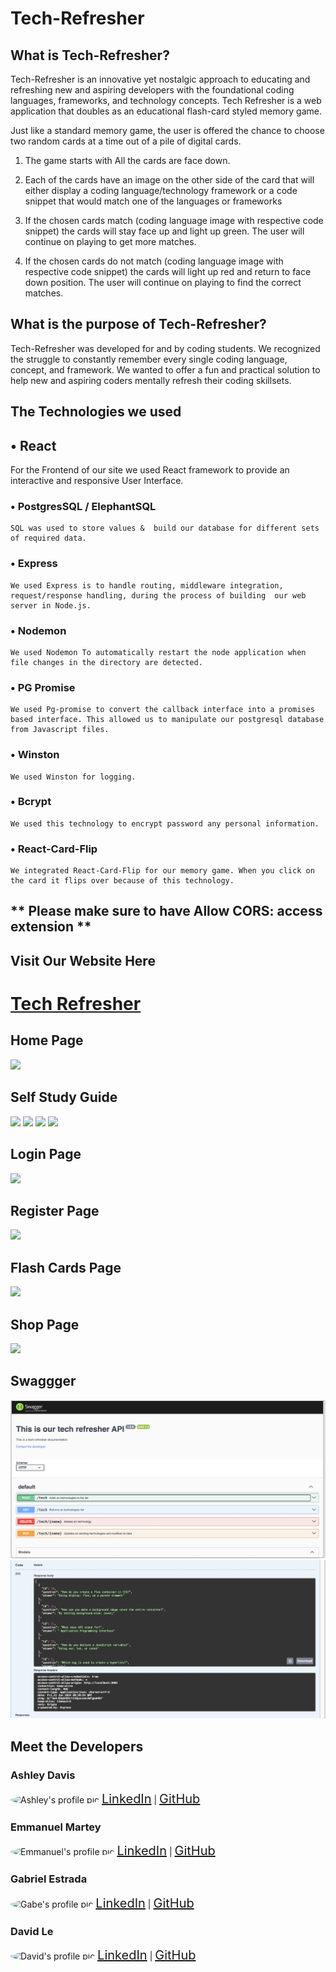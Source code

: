 # Tech-Refresher

## What is Tech-Refresher?

Tech-Refresher is an innovative yet nostalgic approach to educating and refreshing new and aspiring developers with the foundational  coding languages, frameworks, and technology concepts. Tech Refresher is a web application that doubles as an educational flash-card styled memory game. 

Just like a standard memory game, the user is offered the chance to choose two random cards at a time out of a pile of digital cards. 

1. The game starts with All the cards are face down. 

2. Each of the cards have an image on the other side of the card that will either display a coding language/technology framework or a code snippet that would match  one of the languages or frameworks 

3. If the chosen cards match (coding language image with respective code snippet) the cards will stay face up and light up green. The user will continue on playing to get more matches. 

4. If the chosen cards do not match  (coding language image with respective code snippet) the cards will light up red and return to face down position. The user will continue on playing to find the correct matches. 

## What is the purpose of Tech-Refresher?

Tech-Refresher was developed for and by coding students. We recognized the struggle to constantly remember every single coding language, concept, and framework. We wanted to offer a fun and practical solution to help new and aspiring coders mentally refresh their coding skillsets. 


## The Technologies we used 

## • React
For the Frontend of our site we used React framework to provide an interactive and responsive User Interface. 

### • PostgresSQL / ElephantSQL
    SQL was used to store values &  build our database for different sets of required data.


### • Express
    We used Express is to handle routing, middleware integration, request/response handling, during the process of building  our web server in Node.js.

### • Nodemon
    We used Nodemon To automatically restart the node application when file changes in the directory are detected.

### • PG Promise
    We used Pg-promise to convert the callback interface into a promises based interface. This allowed us to manipulate our postgresql database from Javascript files.

### • Winston
    We used Winston for logging. 

### • Bcrypt
    We used this technology to encrypt password any personal information.

###  • React-Card-Flip
    We integrated React-Card-Flip for our memory game. When you click on the card it flips over because of this technology. 

## ** Please make sure to have Allow CORS: access extension ** ##


## Visit Our Website Here
# [Tech Refresher]
 

## Home Page
<img src="./Frontend/tech-refresher/src/Images/TechRefresherFrontPage.png" ></img>

## Self Study Guide
<img src="./Frontend/tech-refresher/src/Images/ss1.png" ></img>
<img src="./Frontend/tech-refresher/src/Images/ss2.png" ></img>
<img src="./Frontend/tech-refresher/src/Images/ss3.png" ></img>
<img src="./Frontend/tech-refresher/src/Images/ss4.png" ></img>

## Login Page
<img src="./Frontend/tech-refresher/src/Images/TR Updated LogIn.png" ></img>

## Register Page
<img src="./Frontend/tech-refresher/src/Images/TR Register.png" ></img>

## Flash Cards Page
<img src="./Frontend/tech-refresher/src/Images/flash.png" ></img>

## Shop Page
<img src="./Frontend/tech-refresher/src/Images/TRShopPage.png" ></img>

## Swaggger
<img src="./Frontend/tech-refresher/src/Images/swagger2.png" ></img>
<img src="./Frontend/tech-refresher/src/Images/swagger1.png" ></img>




## Meet the Developers 

### Ashley Davis
<img src="./Frontend/tech-refresher/src/Images/ASH.png" alt="Ashley's profile pic" style="border-radius: 50%;" height="300px" width="300px">
 <a href="https://www.linkedin.com/in/adavis07/" style="font-size: 20px;">LinkedIn</a> | <a href="https://github.com/moneymornings" style="font-size: 20px;">GitHub</a>


### Emmanuel Martey
<img src="./Frontend/tech-refresher/src/Images/EMAN.png.jpg" alt="Emmanuel's profile pic" style="border-radius: 50%;" height="300px" width="300px">
 <a href="https://www.linkedin.com/in/emmanuel-martey-05121410a" style="font-size: 20px;">LinkedIn</a> | <a href="https://github.com/emartey24" style="font-size: 20px;">GitHub</a>


### Gabriel Estrada 
<img src="./Frontend/tech-refresher/src/Images/GABE.png" alt="Gabe's profile pic" style="border-radius: 50%;" height="300px" width="300px">
 <a href="https://www.linkedin.com/in/gabriel-estrada-ii-664730122/" style="font-size: 20px;">LinkedIn</a> | <a href="https://github.com/estradagabe1996" style="font-size: 20px;">GitHub</a>


 ### David Le
<img src="./Frontend/tech-refresher/src/Images/DAVE.jpg" alt="David's profile pic" style="border-radius: 50%;" height="300px" width="300px">
 <a href="https://www.linkedin.com/in/david-le-5a5951303" style="font-size: 20px;">LinkedIn</a> | <a href="https://github.com/davidle241872" style="font-size: 20px;">GitHub</a>







                                                                                                                        



<!-- Website Link -->
[Tech Refresher]:https://code-refresher.vercel.app/


<!-- Documentation -->
[Swagger Documentation]:https://code-refresher.vercel.app/home

<!-- Linkedin|Github Pages -->
[Linkedin]:https://www.linkedin.com/in/adavis07/
[Github]:https://github.com/moneymornings
[Linkedin]:https://www.linkedin.com/in/emmanuel-martey-05121410a/
[Github]:https://github.com/emartey24
[Linkedin]:https://www.linkedin.com/in/gabriel-estrada-ii-664730122/
[Github]:https://github.com/estradagabe1996
[Linkedin]:https://www.linkedin.com/in/david-le-5a5951303/
[Github]:https://github.com/davidle241872
